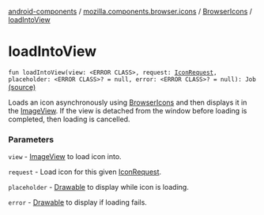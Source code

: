 [android-components](../../index.md) / [mozilla.components.browser.icons](../index.md) / [BrowserIcons](index.md) / [loadIntoView](./load-into-view.md)

# loadIntoView

`fun loadIntoView(view: <ERROR CLASS>, request: `[`IconRequest`](../-icon-request/index.md)`, placeholder: <ERROR CLASS>? = null, error: <ERROR CLASS>? = null): Job` [(source)](https://github.com/mozilla-mobile/android-components/blob/master/components/browser/icons/src/main/java/mozilla/components/browser/icons/BrowserIcons.kt#L159)

Loads an icon asynchronously using [BrowserIcons](index.md) and then displays it in the [ImageView](#).
If the view is detached from the window before loading is completed, then loading is cancelled.

### Parameters

`view` - [ImageView](#) to load icon into.

`request` - Load icon for this given [IconRequest](../-icon-request/index.md).

`placeholder` - [Drawable](#) to display while icon is loading.

`error` - [Drawable](#) to display if loading fails.